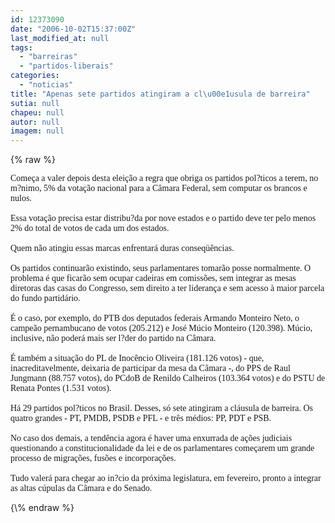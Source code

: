 ```yaml
---
id: 12373090
date: "2006-10-02T15:37:00Z"
last_modified_at: null
tags:
  - "barreiras"
  - "partidos-liberais"
categories:
  - "noticias"
title: "Apenas sete partidos atingiram a cl\u00e1usula de barreira"
sutia: null
chapeu: null
autor: null
imagem: null
---
```

{\% raw %}
<p><P><FONT face=Verdana>Começa a valer depois desta eleição a regra que obriga os partidos pol?ticos a terem, no m?nimo, 5% da votação nacional para a Câmara Federal, sem computar os brancos e nulos.<BR><BR>Essa votação precisa estar distribu?da por nove estados e o partido deve ter pelo menos 2% do total de votos de cada um dos estados.<BR><BR>Quem não atingiu essas marcas enfrentará duras conseqüências. <BR><BR>Os partidos continuarão existindo, seus parlamentares tomarão posse normalmente. O problema é que ficarão sem ocupar cadeiras em comissões, sem integrar as mesas diretoras das casas do Congresso, sem direito a ter liderança e sem acesso à maior parcela do fundo partidário.<BR><BR>É o caso, por exemplo, do PTB dos deputados federais Armando Monteiro Neto, o campeão pernambucano de votos (205.212) e José Múcio Monteiro (120.398). Múcio, inclusive, não poderá mais ser l?der do partido na Câmara.<BR><BR>É também a situação do PL de Inocêncio Oliveira (181.126 votos) - que, inacreditavelmente, deixaria de participar da mesa da Câmara -, do PPS de Raul Jungmann (88.757 votos), do PCdoB de Renildo Calheiros (103.364 votos) e do PSTU de Renata Pontes (1.531 votos). <BR><BR>Há 29 partidos pol?ticos no Brasil. Desses, só sete atingiram a cláusula de barreira. Os quatro grandes - PT, PMDB, PSDB e PFL - e três médios: PP, PDT e PSB.<BR><BR>No caso dos demais, a tendência agora é haver uma enxurrada de ações judiciais questionando a constitucionalidade da lei e de os parlamentares começarem um grande processo de migrações, fusões e incorporações. <BR><BR>Tudo valerá para chegar ao in?cio da próxima legislatura, em fevereiro, pronto a integrar as altas cúpulas da Câmara e do Senado.</P></FONT> </p>
{\% endraw %}